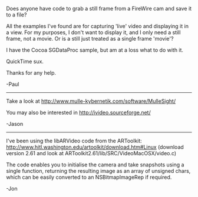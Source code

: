

Does anyone have code to grab a still frame from a FireWire cam and save it to a file?

All the examples I've found are for capturing 'live' video and displaying it in a view. For my purposes, I don't want to display it, and I only need a still frame, not a movie. Or is a still just treated as a single frame 'movie'?

I have the Cocoa SGDataProc sample, but am at a loss what to do with it.

QuickTime sux.

Thanks for any help.

-Paul

----

Take a look at
    http://www.mulle-kybernetik.com/software/MulleSight/

You may also be interested in
      http://ivideo.sourceforge.net/
      
-Jason

----
I've been using the libARVideo code from the ARToolkit: http://www.hitl.washington.edu/artoolkit/download.htm#Linux
(download version 2.61 and look at ARToolkit2.61/lib/SRC/VideoMacOSX/video.c) 

The code enables you to initialise the camera and take snapshots using a single function, returning the resulting image as an array of unsigned chars, which can be easily converted to an NSBitmapImageRep if required.

-Jon
